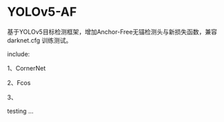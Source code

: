 # YOLOv5-AF
基于YOLOv5目标检测框架，增加Anchor-Free无锚检测头与新损失函数，兼容 darknet.cfg 训练测试。

include:

1、CornerNet

2、Fcos

3、



testing ...
